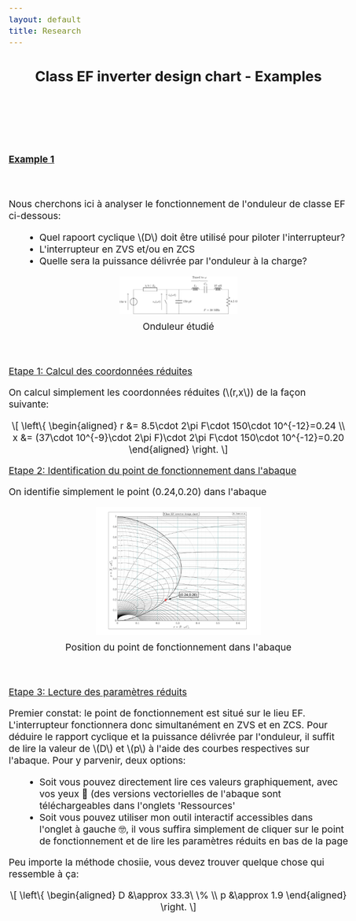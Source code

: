 ```yaml
---
layout: default
title: Research
---
```


<!-- Main title (Markdown or HTML possible) -->
<h2 style="text-align: center;">Class EF inverter design chart - Examples</h2>

<script src="https://polyfill.io/v3/polyfill.min.js?features=es6"></script>
<script id="MathJax-script" async
        src="https://cdn.jsdelivr.net/npm/mathjax@3/es5/tex-mml-chtml.js">
</script>

<style>
  body {
    font-size: 1.2rem; /* or 18px, or 120% */
  }
</style>

<br><br><br><br>

<p><u><b>Example 1</b></u></p>
<br><br>
Nous cherchons ici à analyser le fonctionnement de l'onduleur de classe EF ci-dessous:
<ul style="margin-left: 30px;">
  <li>Quel rapoort cyclique \(D\) doit être utilisé pour piloter l'interrupteur?</li>
  <li>L'interrupteur en ZVS et/ou en ZCS</li>
  <li>Quelle sera la puissance délivrée par l'onduleur à la charge?</li>
</ul>
<figure style="margin: 0; padding: 0; text-align: center;">
  <img src="/assets/img/EF_example/example_EF_circuit_1.svg" alt="Example_1_circuit" style="width: 25vw; max-width: 100%; height: auto;">
  <figcaption style="margin-top: 8px;">Onduleur étudié</figcaption>
</figure>
<br><br>
<p><u>Etape 1: Calcul des coordonnées réduites</u></p>
<p>On calcul simplement les coordonnées réduites (\(r,x\)) de la façon suivante:</p>
<p style="text-align: center;">
  \[
\left\{
\begin{aligned}
r &= 8.5\cdot 2\pi F\cdot 150\cdot 10^{-12}=0.24 \\
x &= (37\cdot 10^{-9}\cdot 2\pi F)\cdot 2\pi F\cdot 150\cdot 10^{-12}=0.20
\end{aligned}
\right.
\]
</p>
<p><u>Etape 2: Identification du point de fonctionnement dans l'abaque</u></p>
<p>On identifie simplement le point (0.24,0.20) dans l'abaque</p>
<figure style="margin: 0; padding: 0; text-align: center;">
  <img src="/assets/img/EF_example/EF_example_chart_1.svg" alt="Example_1_chart" style="width: 35vw; max-width: 100%; height: auto;">
  <figcaption style="margin-top: 8px;">Position du point de fonctionnement dans l'abaque</figcaption>
</figure>
<br><br>
<p><u>Etape 3: Lecture des paramètres réduits</u></p>
<p>Premier constat: le point de fonctionnement est situé sur le lieu EF. L'interrupteur fonctionnera donc simultanément en ZVS et en ZCS. Pour déduire le rapport cyclique et la puissance délivrée par l'onduleur, il suffit de lire la valeur de \(D\) et \(p\) à l'aide des courbes respectives sur l'abaque. Pour y parvenir, deux options:</p>
<ul style="margin-left: 30px;">
  <li>Soit vous pouvez directement lire ces valeurs graphiquement, avec vos yeux 👀 (des versions vectorielles de l'abaque sont téléchargeables dans l'onglets 'Ressources'</li>
  <li>Soit vous pouvez utiliser mon outil interactif accessibles dans l'onglet à gauche 🤓, il vous suffira simplement de cliquer sur le point de fonctionnement et de lire les paramètres réduits en bas de la page</li>
</ul>
<p>Peu importe la méthode chosiie, vous devez trouver quelque chose qui ressemble à ça:</p>
<p style="text-align: center;">
  \[
\left\{
\begin{aligned}
D &\approx 33.3\ \%  \\
p &\approx 1.9 
\end{aligned}
\right.
\]
</p>

<!-- ================================= -->
<!-- MATHJAX LOADING FOR MATH -->
<!-- (place in the layout if you want globally) -->
<!-- ================================= -->
<script type="text/javascript" id="MathJax-script" async
  src="https://cdn.jsdelivr.net/npm/mathjax@3/es5/tex-mml-chtml.js">
</script>
